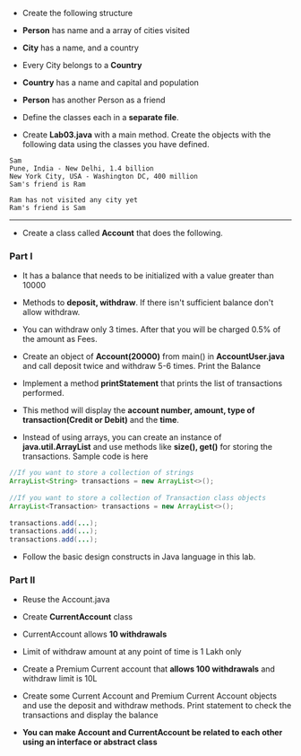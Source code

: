 * Create the following structure
* __Person__ has name and a array of cities visited
* __City__ has a name, and a country
* Every City belongs to a __Country__
* __Country__ has a name and capital and population

* __Person__ has another Person as a friend
* Define the classes each in a __separate file__.

* Create __Lab03.java__ with a main method. Create the objects with the following data using the classes you have defined.



```
Sam
Pune, India - New Delhi, 1.4 billion
New York City, USA - Washington DC, 400 million
Sam's friend is Ram

Ram has not visited any city yet
Ram's friend is Sam
```

------------------------------------------------------------
* Create a class called __Account__ that does the following. 

### Part I

* It has a balance that needs to be initialized with a value greater than 10000
* Methods to __deposit, withdraw__. If there isn't sufficient balance don't allow withdraw.
* You can withdraw only 3 times. After that you will be charged 0.5% of the amount as Fees.

* Create an object of __Account(20000)__ from main() in __AccountUser.java__ and call deposit twice and withdraw 5-6 times. Print the Balance

* Implement a method __printStatement__ that prints the list of transactions performed. 
* This method will display the __account number, amount, type of transaction(Credit or Debit)__ and the __time__.
* Instead of using arrays, you can create an instance of __java.util.ArrayList__ and use methods like __size(), get()__ for storing the transactions. Sample code is here

``` java
//If you want to store a collection of strings
ArrayList<String> transactions = new ArrayList<>();
	
//If you want to store a collection of Transaction class objects
ArrayList<Transaction> transactions = new ArrayList<>();
	
transactions.add(...);
transactions.add(...);
transactions.add(...);

```

* Follow the basic design constructs in Java language in this lab.

### Part II

* Reuse the Account.java 
* Create __CurrentAccount__ class
* CurrentAccount allows __10 withdrawals__
* Limit of withdraw amount at any point of time is 1 Lakh only
* Create a Premium Current account that __allows 100 withdrawals__ and withdraw limit is 10L
* Create some Current Account and Premium Current Account objects and use the deposit and withdraw methods. Print statement to check the transactions and display the balance


* __You can make Account and CurrentAccount be related to each other using an interface or abstract class__
